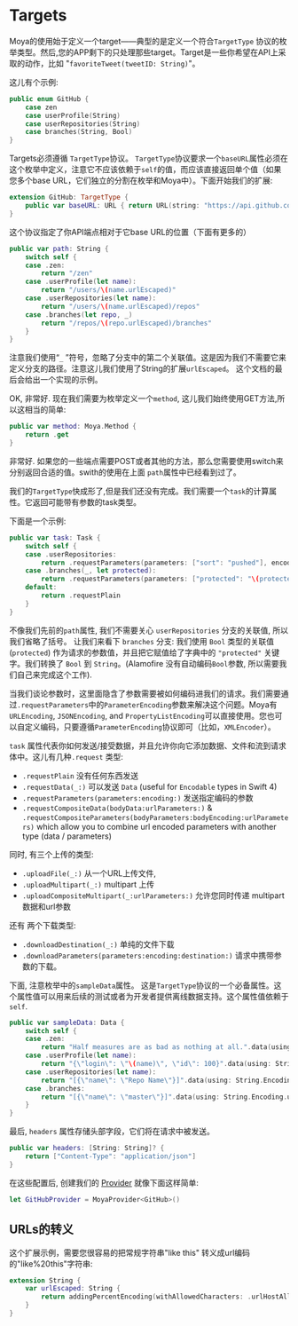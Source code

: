 # Targets

Moya的使用始于定义一个target——典型的是定义一个符合`TargetType` 协议的枚举类型。然后,您的APP剩下的只处理那些target。Target是一些你希望在API上采取的动作，比如 "`favoriteTweet(tweetID: String)`"。

这儿有个示例:

```swift
public enum GitHub {
    case zen
    case userProfile(String)
    case userRepositories(String)
    case branches(String, Bool)
}
```

Targets必须遵循 `TargetType`协议。 `TargetType`协议要求一个`baseURL`属性必须在这个枚举中定义，注意它不应该依赖于`self`的值，而应该直接返回单个值（如果您多个base URL，它们独立的分割在枚举和Moya中）。下面开始我们的扩展:

```swift
extension GitHub: TargetType {
    public var baseURL: URL { return URL(string: "https://api.github.com")! }
}
```

这个协议指定了你API端点相对于它base URL的位置（下面有更多的）

```swift
public var path: String {
    switch self {
    case .zen:
        return "/zen"
    case .userProfile(let name):
        return "/users/\(name.urlEscaped)"
    case .userRepositories(let name):
        return "/users/\(name.urlEscaped)/repos"
    case .branches(let repo, _)
        return "/repos/\(repo.urlEscaped)/branches"
    }
}
```

注意我们使用“`_` ”符号，忽略了分支中的第二个关联值。这是因为我们不需要它来定义分支的路径。注意这儿我们使用了String的扩展`urlEscaped`。
这个文档的最后会给出一个实现的示例。

OK, 非常好. 现在我们需要为枚举定义一个`method`, 这儿我们始终使用GET方法,所以这相当的简单:

```swift
public var method: Moya.Method {
    return .get
}
```

非常好. 如果您的一些端点需要POST或者其他的方法，那么您需要使用switch来分别返回合适的值。swith的使用在上面 `path`属性中已经看到过了。

我们的`TargetType`快成形了,但是我们还没有完成。我们需要一个`task`的计算属性。它返回可能带有参数的task类型。

下面是一个示例:

```swift
public var task: Task {
    switch self {
    case .userRepositories:
        return .requestParameters(parameters: ["sort": "pushed"], encoding: URLEncoding.default)
    case .branches(_, let protected):
        return .requestParameters(parameters: ["protected": "\(protected)"], encoding: URLEncoding.default)
    default:
        return .requestPlain
    }
}
```

不像我们先前的`path`属性, 我们不需要关心 `userRepositories` 分支的关联值, 所以我们省略了括号。
让我们来看下 `branches` 分支: 我们使用 `Bool` 类型的关联值(`protected`) 作为请求的参数值，并且把它赋值给了字典中的 `"protected"` 关键字。我们转换了 `Bool` 到 `String`。(Alamofire 没有自动编码`Bool`参数, 所以需要我们自己来完成这个工作).

当我们谈论参数时，这里面隐含了参数需要被如何编码进我们的请求。我们需要通过`.requestParameters`中的`ParameterEncoding`参数来解决这个问题。Moya有 `URLEncoding`, `JSONEncoding`, and `PropertyListEncoding`可以直接使用。您也可以自定义编码，只要遵循`ParameterEncoding`协议即可（比如，`XMLEncoder`）。

 `task` 属性代表你如何发送/接受数据，并且允许你向它添加数据、文件和流到请求体中。这儿有几种`.request` 类型:
 
- `.requestPlain` 没有任何东西发送
- `.requestData(_:)` 可以发送 `Data` (useful for `Encodable` types in Swift 4)
- `.requestParameters(parameters:encoding:)` 发送指定编码的参数
- `.requestCompositeData(bodyData:urlParameters:)` & `.requestCompositeParameters(bodyParameters:bodyEncoding:urlParameters)` which allow you to combine url encoded parameters with another type (data / parameters)

同时, 有三个上传的类型: 

- `.uploadFile(_:)` 从一个URL上传文件, 
- `.uploadMultipart(_:)` multipart 上传
- `.uploadCompositeMultipart(_:urlParameters:)` 允许您同时传递 multipart 数据和url参数

还有 两个下载类型: 
- `.downloadDestination(_:)` 单纯的文件下载
- `.downloadParameters(parameters:encoding:destination:)` 请求中携带参数的下载。


下面, 注意枚举中的`sampleData`属性。 这是`TargetType`协议的一个必备属性。这个属性值可以用来后续的测试或者为开发者提供离线数据支持。这个属性值依赖于 `self`.

```swift
public var sampleData: Data {
    switch self {
    case .zen:
        return "Half measures are as bad as nothing at all.".data(using: String.Encoding.utf8)!
    case .userProfile(let name):
        return "{\"login\": \"\(name)\", \"id\": 100}".data(using: String.Encoding.utf8)!
    case .userRepositories(let name):
        return "[{\"name\": \"Repo Name\"}]".data(using: String.Encoding.utf8)!
    case .branches:
        return "[{\"name\": \"master\"}]".data(using: String.Encoding.utf8)!
    }
}
```

最后, `headers` 属性存储头部字段，它们将在请求中被发送。

```swift
public var headers: [String: String]? {
    return ["Content-Type": "application/json"]
}
```

在这些配置后, 创建我们的 [Provider](Providers.md) 就像下面这样简单:

```swift
let GitHubProvider = MoyaProvider<GitHub>()
```

URLs的转义
-------------

这个扩展示例，需要您很容易的把常规字符串"like this" 转义成url编码的"like%20this"字符串:

```swift
extension String {
    var urlEscaped: String {
        return addingPercentEncoding(withAllowedCharacters: .urlHostAllowed)!
    }
}
```
